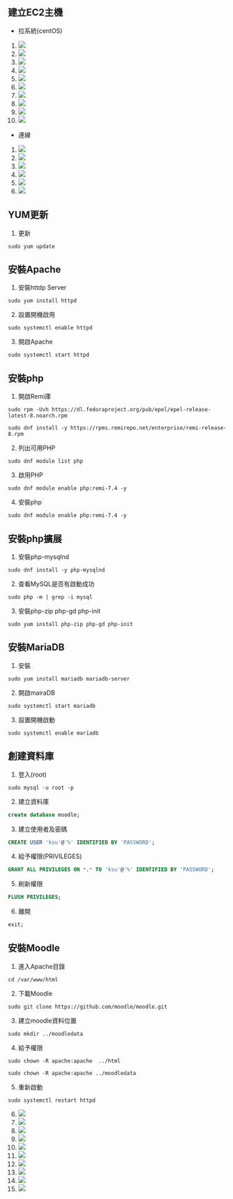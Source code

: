## 建立EC2主機
- 拉系統(centOS)  
1. ![](https://i.imgur.com/Q4SB1xJ.jpg)
2. ![](https://i.imgur.com/eWaNcWq.jpg)
3. ![](https://i.imgur.com/NaBfItq.jpg)
4. ![](https://i.imgur.com/vxl6EDW.jpg)
5. ![](https://i.imgur.com/fiemSLn.jpg)
6. ![](https://i.imgur.com/vnLplAB.jpg)
7. ![](https://i.imgur.com/tL5c2Jn.jpg)
8. ![](https://i.imgur.com/d91Acod.jpg)
9. ![](https://i.imgur.com/ikwR9f9.jpg)
10. ![](https://i.imgur.com/jexlANE.jpg)
- 連線  
1. ![](https://i.imgur.com/DEougnu.jpg)
2. ![](https://i.imgur.com/nqz2817.jpg)
3. ![](https://i.imgur.com/wWMpAQg.jpg)
4. ![](https://i.imgur.com/8eb9qab.jpg)
5. ![](https://i.imgur.com/c7EujzQ.jpg)
6. ![](https://i.imgur.com/64dwSug.jpg)
## YUM更新
1. 更新
```shell
sudo yum update
```
## 安裝Apache
1. 安裝httdp Server
```shell
sudo yum install httpd
```
2. 設置開機啟用
```shell
sudo systemctl enable httpd
```
3. 開啟Apache
```shell
sudo systemctl start httpd
```
## 安裝php
1. 開啟Remi庫
```shell
sudo rpm -Uvh https://dl.fedoraproject.org/pub/epel/epel-release-latest-8.noarch.rpm
```
```shell
sudo dnf install -y https://rpms.remirepo.net/enterprise/remi-release-8.rpm
``` 
2. 列出可用PHP
```shell
sudo dnf module list php
```
3. 啟用PHP
```shell
sudo dnf module enable php:remi-7.4 -y
```
4. 安裝php
```shell
sudo dnf module enable php:remi-7.4 -y
```
## 安裝php擴展
1.  安裝php-mysqlnd
```shell
sudo dnf install -y php-mysqlnd
```
2. 查看MySQL是否有啟動成功
```shell
sudo php -m | grep -i mysql
```
3. 安裝php-zip php-gd php-init
```shell
sudo yum install php-zip php-gd php-init
```
## 安裝MariaDB
1. 安裝
```shell
sudo yum install mariadb mariadb-server
```
2. 開啟mairaDB
```shell
sudo systemctl start mariadb
```
3. 設置開機啟動
```shell
sudo systemctl enable mariadb
```
## 創建資料庫
1. 登入(root)
```shell
sudo mysql -u root -p
```
2. 建立資料庫
```sql
create database moodle;
```
3. 建立使用者及密碼
```sql
CREATE USER 'ksu'@'%' IDENTIFIED BY 'PASSWORD';
```
4. 給予權限(PRIVILEGES)
```sql
GRANT ALL PRIVILEGES ON *.* TO 'ksu'@'%' IDENTIFIED BY 'PASSWORD';
```
5. 刷新權限
```sql
FLUSH PRIVILEGES;
```
6. 離開
```sql
exit;
```
## 安裝Moodle
1. 進入Apache目錄
```shell
cd /var/www/html
```
2. 下載Moodle
```shell
sudo git clone https://github.com/moodle/moodle.git
```
3. 建立moodle資料位置
```shell
sudo mkdir ../moodledata
```
4. 給予權限
```shell
sudo chown -R apache:apache  ../html
```
```shell
sudo chown -R apache:apache ../moodledata
```
5.  重新啟動
```shell
sudo systemctl restart httpd
```
6. ![](https://i.imgur.com/VEBoHyd.jpg)
7. ![](https://i.imgur.com/EKnsVAb.jpg)
8. ![](https://i.imgur.com/kaffEYD.jpg)
9. ![](https://i.imgur.com/lOJSGfZ.jpg)
10. ![](https://i.imgur.com/GwHWlQP.jpg)
11. ![](https://i.imgur.com/FXM8g2N.jpg)
12. ![](https://i.imgur.com/KyxpGLp.jpg)
12. ![](https://i.imgur.com/wzblEBG.jpg)
13. ![](https://i.imgur.com/C6ICK05.jpg)
14. ![](https://i.imgur.com/wU848dk.jpg)

